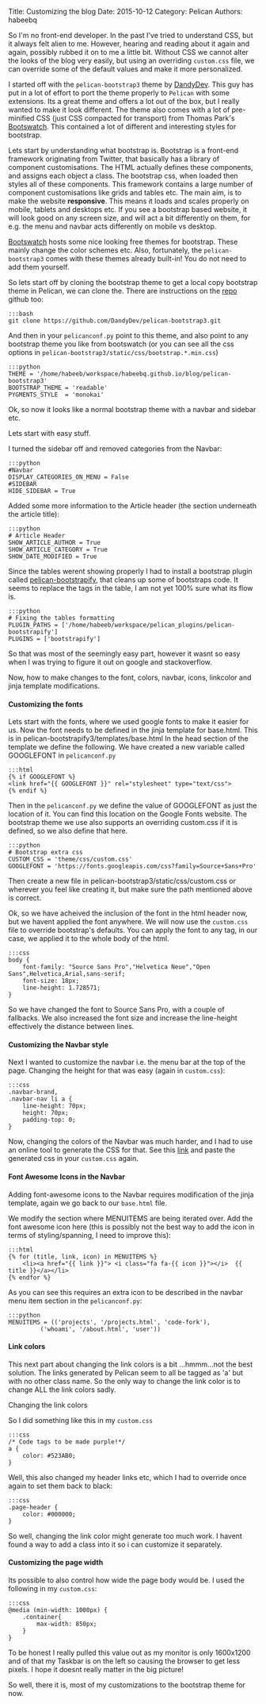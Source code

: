 Title: Customizing the blog
Date: 2015-10-12
Category: Pelican
Authors: habeebq

So I'm no front-end developer. In the past I've tried to understand CSS, but it always felt alien to me. However, hearing and reading about it again and again, possibly rubbed it on to me a little bit. Without CSS we cannot alter the looks of the blog very easily, but using an overriding `custom.css` file, we can override some of the default values and make it more personalized.

I started off with the `pelican-bootstrap3` theme by [DandyDev](https://github.com/DandyDev/pelican-bootstrap3). This guy has put in a lot of effort to port the theme properly to `Pelican` with some extensions. Its a great theme and offers a lot out of the box, but I really wanted to make it look different. The theme also comes with a lot of pre-minified CSS (just CSS compacted for transport) from Thomas Park's [Bootswatch](http://bootswatch.com/). This contained a lot of different and interesting styles for bootstrap.

Lets start by understanding what bootstrap is. Bootstrap is a front-end framework originating from Twitter, that basically has a library of component customisations. The HTML actually defines these components, and assigns each object a class. The bootstrap css, when loaded then styles all of these components. This framework contains a large number of component customisations like grids and tables etc. The main aim, is to make the website **responsive**. This means it loads and scales properly on mobile, tablets and desktops etc. If you see a bootstrap based website, it will look good on any screen size, and will act a bit differently on them, for e.g. the menu and navbar acts differently on mobile vs desktop.

[Bootswatch](http://bootswatch.com/) hosts some nice looking free themes for bootstrap. These mainly change the color schemes etc. Also, fortunately, the `pelican-bootstrap3` comes with these themes already built-in! You do not need to add them yourself.


So lets start off by cloning the bootstrap theme to get a local copy bootstrap theme in Pelican, we can clone the. There are instructions on the [repo](https://github.com/DandyDev/pelican-bootstrap3) github too:

	:::bash
	git clone https://github.com/DandyDev/pelican-bootstrap3.git

And then in your `pelicanconf.py` point to this theme, and also point to any bootstrap theme you like from bootswatch (or you can see all the css options in `pelican-bootstrap3/static/css/bootstrap.*.min.css`)

	:::python
	THEME = '/home/habeeb/workspace/habeebq.github.io/blog/pelican-bootstrap3'
	BOOTSTRAP_THEME = 'readable'
	PYGMENTS_STYLE  = 'monokai'

Ok, so now it looks like a normal bootstrap theme with a navbar and sidebar etc.

Lets start with easy stuff.

I turned the sidebar off and removed categories from the Navbar:

	:::python
    #Navbar
    DISPLAY_CATEGORIES_ON_MENU = False
    #SIDEBAR
    HIDE_SIDEBAR = True

Added some more information to the Article header (the section underneath the article title):

	:::python
    # Article Header
	SHOW_ARTICLE_AUTHOR = True
	SHOW_ARTICLE_CATEGORY = True
	SHOW_DATE_MODIFIED = True

Since the tables werent showing properly I had to install a bootstrap plugin called [pelican-bootstrapify](https://github.com/ingwinlu/pelican-bootstrapify), that cleans up some of bootstraps code. It seems to replace the tags in the table, I am not yet 100% sure what its flow is. 

	:::python
    # Fixing the tables formatting
	PLUGIN_PATHS = ['/home/habeeb/workspace/pelican_plugins/pelican-bootstrapify']
	PLUGINS = ['bootstrapify']

So that was most of the seemingly easy part, however it wasnt so easy when I was trying to figure it out on google and stackoverflow.

Now, how to make changes to the font, colors, navbar, icons, linkcolor and jinja template modifications.

#### Customizing the fonts
Lets start with the fonts, where we used google fonts to make it easier for us. Now the font needs to be defined in the jinja template for base.html. This is in pelican-bootstrapify3/templates/base.html
In the head section of the template we define the following. We have created a new variable called GOOGLEFONT in `pelicanconf.py`

	:::html
    {% if GOOGLEFONT %}
	<link href="{{ GOOGLEFONT }}" rel="stylesheet" type="text/css">
    {% endif %}

Then in the `pelicanconf.py` we define the value of GOOGLEFONT as just the location of it. You can find this location on the Google Fonts website. The bootstrap theme we use also supports an overriding custom.css if it is defined, so we also define that here.

	:::python
    # Bootstrap extra css
	CUSTOM_CSS = 'theme/css/custom.css'
	GOOGLEFONT = 'https://fonts.googleapis.com/css?family=Source+Sans+Pro'

Then create a new file in pelican-bootstrap3/static/css/custom.css or wherever you feel like creating it, but make sure the path mentioned above is correct.

Ok, so we have acheived the inclusion of the font in the html header now, but we havent applied the font anywhere. We will now use the `custom.css` file to override bootstrap's defaults. You can apply the font to any tag, in our case, we applied it to the whole body of the html.

	:::css
	body {
		font-family: "Source Sans Pro","Helvetica Neue","Open Sans",Helvetica,Arial,sans-serif;
		font-size: 18px;
		line-height: 1.728571;
	}

So we have changed the font to Source Sans Pro, with a couple of fallbacks. We also increased the font size and increase the line-height effectively the distance between lines.

#### Customizing the Navbar style
Next I wanted to customize the navbar i.e. the menu bar at the top of the page. Changing the height for that was easy (again in `custom.css`):

	:::css
	.navbar-brand,
	.navbar-nav li a {
		line-height: 70px;
		height: 70px;
		padding-top: 0;
	}

Now, changing the colors of the Navbar was much harder, and I had to use an online tool to generate the CSS for that. See this [link](http://bootstrap3-menu.codedorigin.com/#sthash.RdlMZNJ4.mNUqqyEa.dpbs) and paste the generated css in your `custom.css` again.


#### Font Awesome Icons in the Navbar
Adding font-awesome icons to the Navbar requires modification of the jinja template, again we go back to our `base.html` file. 

We modify the section where MENUITEMS are being iterated over. Add the font awesome icon here (this is possibly not the best way to add the icon in terms of styling/spanning, I need to improve this):

	:::html
	{% for (title, link, icon) in MENUITEMS %}
		<li><a href="{{ link }}"> <i class="fa fa-{{ icon }}"></i>  {{ title }}</a></li>
	{% endfor %}

As you can see this requires an extra icon to be described in the navbar menu item section in the `pelicanconf.py`:

	:::python
	MENUITEMS = (('projects', '/projects.html', 'code-fork'),
             ('whoami', '/about.html', 'user'))


#### Link colors
This next part about changing the link colors is a bit ...hmmm...not the best solution.
The links generated by Pelican seem to all be tagged as 'a' but with no other class name. So the only way to change the link color is to change ALL the link colors sadly. 

Changing the link colors

So I did something like this in my `custom.css`

	:::css
	/* Code tags to be made purple!*/
	a {
		color: #523AB0;
	}

Well, this also changed my header links etc, which I had to override once again to set them back to black:

	:::css
	.page-header {
		color: #000000;
	}

So well, changing the link color might generate too much work. I havent found a way to add a class into it so i can customize it separately.

#### Customizing the page width
Its possible to also control how wide the page body would be. I used the following in my `custom.css`:

	:::css
	@media (min-width: 1000px) {
		.container{
			max-width: 850px;
		}
	}


To be honest I really pulled this value out as my monitor is only 1600x1200 and of that my Taskbar is on the left so causing the browser to get less pixels. I hope it doesnt really matter in the big picture!

So well, there it is, most of my customizations to the bootstrap theme for now. 


